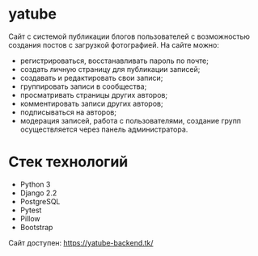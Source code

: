 # yatube

Сайт с системой публикации блогов пользователей с возможностью создания постов с загрузкой фотографией.
На сайте можно:
- регистрироваться, восстанавливать пароль по почте;
- создать личную страницу для публикации записей;
- создавать и редактировать свои записи;
- группировать записи в сообщества;
- просматривать страницы других авторов;
- комментировать записи других авторов;
- подписываться на авторов;
- модерация записей, работа с пользователями, создание групп осуществляется через панель администратора.

# Стек технологий
- Python 3
- Django 2.2
- PostgreSQL
- Pytest
- Pillow
- Bootstrap

Сайт доступен: https://yatube-backend.tk/
